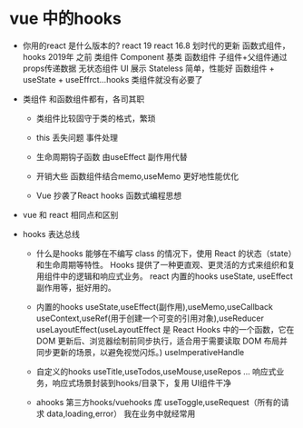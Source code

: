 # vue 中的hooks
- 你用的react 是什么版本的?
    react 19
    react 16.8 划时代的更新 函数式组件，hooks 2019年
    之前 类组件 Component 基类
    函数组件 子组件+父组件通过props传递数据 无状态组件
    UI 展示 Stateless 简单，性能好
    函数组件 + useState + useEffrct...hooks 类组件就没有必要了

- 类组件
    和函数组件都有，各司其职
    - 类组件比较固守于类的格式，繁琐
    - this 丢失问题 事件处理
    - 生命周期钩子函数 由useEffect 副作用代替
    - 开销大些 函数组件结合memo,useMemo 更好地性能优化

    - Vue 抄袭了React
        hooks 函数式编程思想

- vue 和 react 相同点和区别

- hooks 表达总线
    - 什么是hooks
    能够在不编写 class 的情况下，使用 React 的状态（state）和生命周期等特性。
    Hooks 提供了一种更直观、更灵活的方式来组织和复用组件中的逻辑和响应式业务。
    react 内置的hooks useState, useEffect 副作用等，挺好用的。
    - 内置的hooks
        useState,useEffect(副作用),useMemo,useCallback
        useContext,useRef(用于创建一个可变的引用对象),useReducer
        useLayoutEffect(useLayoutEffect 是 React Hooks 中的一个函数，它在 DOM 更新后、浏览器绘制前同步执行，适合用于需要读取 DOM 布局并同步更新的场景，以避免视觉闪烁。)
        useImperativeHandle


    - 自定义的hooks
        useTitle,useTodos,useMouse,useRepos ...
        响应式业务，响应式场景封装到hooks/目录下，复用
        UI组件干净
    - ahooks 第三方hooks/vuehooks 库
        useToggle,useRequest（所有的请求 data,loading,error） 我在业务中就经常用


